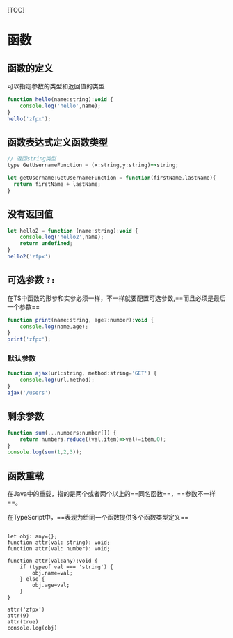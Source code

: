[TOC]
# 函数
## 函数的定义
可以指定参数的类型和返回值的类型

```js
function hello(name:string):void {
    console.log('hello',name);
}
hello('zfpx');
```

## 函数表达式定义函数类型

```js
// 返回string类型
type GetUsernameFunction = (x:string,y:string)=>string;

let getUsername:GetUsernameFunction = function(firstName,lastName){
  return firstName + lastName;
}
```

## 没有返回值
```js
let hello2 = function (name:string):void {
    console.log('hello2',name);
    return undefined;
}
hello2('zfpx')
```

## 可选参数 `?:`
在TS中函数的形参和实参必须一样，不一样就要配置可选参数,==而且必须是最后一个参数==

```js
function print(name:string, age?:number):void {
    console.log(name,age);
}
print('zfpx');
```

### 默认参数

```js
function ajax(url:string, method:string='GET') {
    console.log(url,method);
}
ajax('/users')
```

## 剩余参数

```js
function sum(...numbers:number[]) {
    return numbers.reduce((val,item)=>val+=item,0);
}
console.log(sum(1,2,3));
```

## 函数重载
在Java中的重载，指的是两个或者两个以上的==同名函数==，==参数不一样==。

在TypeScript中，==表现为给同一个函数提供多个函数类型定义==
```JS

let obj: any={};
function attr(val: string): void;
function attr(val: number): void;

function attr(val:any):void {
    if (typeof val === 'string') {
        obj.name=val;
    } else {
        obj.age=val;
    }
}

attr('zfpx')
attr(9)
attr(true)
console.log(obj)
```